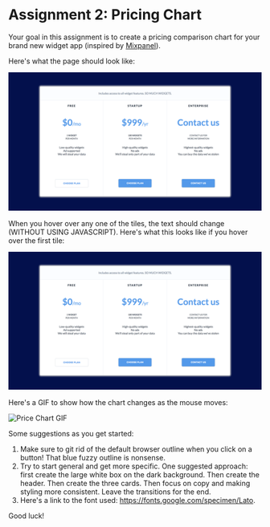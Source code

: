 # Assignment 2: Pricing Chart

Your goal in this assignment is to create a pricing comparison chart for your brand new widget app (inspired by [Mixpanel](https://mixpanel.com/pricing/)).

Here's what the page should look like:

![Price Chart](./images/no-hover.png)

When you hover over any one of the tiles, the text should change (WITHOUT USING JAVASCRIPT). Here's what this looks like if you hover over the first tile:

![Price Chart Hover](./images/no-hover.png)

Here's a GIF to show how the chart changes as the mouse moves:

![Price Chart GIF](./images/price-chart.gif)

Some suggestions as you get started:

1.  Make sure to git rid of the default browser outline when you click on a button! That blue fuzzy outline is nonsense.
2.  Try to start general and get more specific. One suggested approach: first create the large white box on the dark background. Then create the header. Then create the three cards. Then focus on copy and making styling more consistent. Leave the transitions for the end.
3.  Here's a link to the font used: https://fonts.google.com/specimen/Lato.

Good luck!
